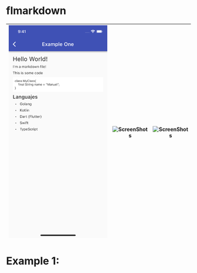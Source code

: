 # flmarkdown


| ![ScreenShots](docs/example1/example1.png) | ![ScreenShots](docs/2.png) | ![ScreenShots](docs/3.png) |
| ------------------------------------------ | -------------------------- | -------------------------- |

# Example 1:
